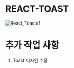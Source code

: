 # REACT-TOAST
![React_Toast#1](https://github.com/widse/react-toast/assets/55304963/3500673e-3453-4319-9522-cc2c39faa30a)

# 추가 작업 사항
1. Toast 디자인 수정


